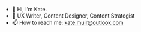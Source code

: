 - 👋 Hi, I’m Kate.
- 👀 UX Writer, Content Designer, Content Strategist
- 📫 How to reach me: kate.muir@outlook.com

<!---
kmuir1991/kmuir1991 is a ✨ special ✨ repository because its `README.md` (this file) appears on your GitHub profile.
You can click the Preview link to take a look at your changes.
--->
